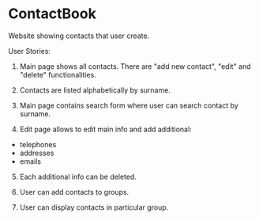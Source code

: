 ContactBook
===========

Website showing contacts that user create.

User Stories:

1. Main page shows all contacts. There are "add new contact", "edit" and "delete" functionalities.

2. Contacts are listed alphabetically by surname.

3. Main page contains search form where user can search contact by surname.

4. Edit page allows to edit main info and add additional:
 - telephones
 - addresses
 - emails
 
5. Each additional info can be deleted.
 
6. User can add contacts to groups.
 
7. User can display contacts in particular group.
